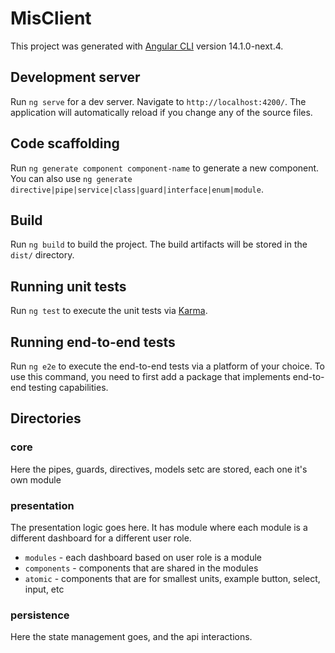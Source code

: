# MisClient

This project was generated with [Angular CLI](https://github.com/angular/angular-cli) version 14.1.0-next.4.

## Development server

Run `ng serve` for a dev server. Navigate to `http://localhost:4200/`. The application will automatically reload if you change any of the source files.

## Code scaffolding

Run `ng generate component component-name` to generate a new component. You can also use `ng generate directive|pipe|service|class|guard|interface|enum|module`.

## Build

Run `ng build` to build the project. The build artifacts will be stored in the `dist/` directory.

## Running unit tests

Run `ng test` to execute the unit tests via [Karma](https://karma-runner.github.io).

## Running end-to-end tests

Run `ng e2e` to execute the end-to-end tests via a platform of your choice. To use this command, you need to first add a package that implements end-to-end testing capabilities.

## Directories

### core

Here the pipes, guards, directives, models setc are stored, each one it's own module

### presentation

The presentation logic goes here. It has module where each module is a different dashboard for a different user role.

- `modules` - each dashboard based on user role is a module
- `components` - components that are shared in the modules
- `atomic` - components that are for smallest units, example button, select, input, etc

### persistence
Here the state management goes, and the api interactions.
